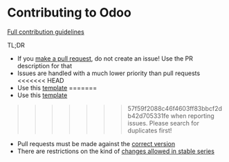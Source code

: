 Contributing to Odoo
====================

[Full contribution guidelines](https://github.com/odoo/odoo/wiki/Contributing)

TL;DR

* If you [make a pull request](https://github.com/odoo/odoo/wiki/Contributing#making-pull-requests),
  do not create an issue! Use the PR description for that
* Issues are handled with a much lower priority than pull requests
<<<<<<< HEAD
* Use this [template](https://github.com/odoo/odoo/tree/16.0/.github/ISSUE_TEMPLATE.md)
=======
* Use this [template](https://github.com/odoo/odoo/tree/14.0/.github/ISSUE_TEMPLATE.md)
>>>>>>> 57f59f2088c46f4603ff83bbcf2db42d705331fe
  when reporting issues. Please search for duplicates first!
* Pull requests must be made against the [correct version](https://github.com/odoo/odoo/wiki/Contributing#against-which-version-should-i-submit-a-patch)
* There are restrictions on the kind of [changes allowed in stable series](https://github.com/odoo/odoo/wiki/Contributing#what-does-stable-mean)

